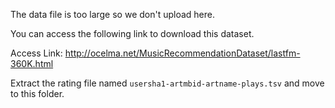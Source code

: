 The data file is too large so we don't upload here.

You can access the following link to download this dataset.

Access Link: http://ocelma.net/MusicRecommendationDataset/lastfm-360K.html

Extract the rating file named `usersha1-artmbid-artname-plays.tsv` and move to this folder.